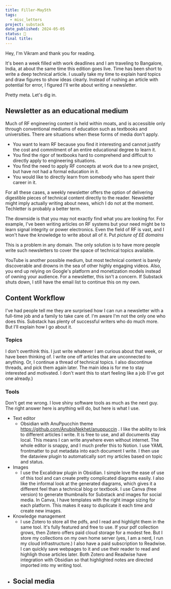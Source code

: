 ```yaml
---
title: Filler-May5th
tags:
  - misc_letters
project: substack
date_published: 2024-05-05
status: 🚧
final title:
---
```

Hey, I'm Vikram and thank you for reading.

It's been a week filled with work deadlines and I am traveling to Bangalore, India, at about the same time this edition goes live. Time has been short to write a deep technical article. I usually take my time to explain hard topics and draw figures to show ideas clearly. Instead of rushing an article with potential for error, I figured I'll write  about writing a newsletter. 

Pretty meta. Let's dig in.
## Newsletter as an educational medium

Much of RF engineering content is held within moats, and is accessible only through conventional mediums of education such as textbooks and universities. There are situations when these forms of media don't apply.
- You want to learn RF because you find it interesting and cannot justify the cost and commitment of an entire educational degree to learn it.
- You find the rigor of textbooks hard to comprehend and difficult to directly apply to engineering situations.
- You find the need to apply RF concepts at work due to a new project, but have not had a formal education in it.
- You would like to directly learn from somebody who has spent their career in it.

For all these cases, a weekly newsletter offers the option of delivering digestible pieces of technical content directly to the reader. Newsletter might imply actually writing about news, which I do not at the moment. Techletter is probably a better term.

The downside is that you may not exactly find what you are looking for. For example, I've been writing articles on RF systems but your need might be to learn signal integrity or power electronics. Even the field of RF is vast, and I won't have the knowledge to write about all of it.
Put *picture of EE domains*

This is a problem in any domain. The only solution is to have more people write such newsletters to cover the space of technical topics available.

YouTube is another possible medium, but most technical content is barely discoverable and drowns in the sea of other highly engaging videos. Also, you end up relying on Google's platform and monetization models instead of owning your audience. For a newsletter, this isn't a concern. If Substack shuts down, I still have the email list to continue this on my own.

## Content Workflow

I've had people tell me they are surprised how I can run a newsletter with a full-time job and a family to take care of. I'm aware I'm not the only one who does this. Substack has plenty of successful writers who do much more. But I'll explain how I go about it. 

### Topics
I don't overthink this. I just write whatever I am curious about that week, or have been thinking of. I write one off articles that are unconnected to anything. Or, I continue a thread of technical topics. I also discontinue threads, and pick them again later. The main idea is for me to stay interested and motivated. I don't want this to start feeling like a job (I've got one already.)

### Tools
Don't get me wrong. I love shiny software tools as much as the next guy. The right answer here is anything will do, but here is what I use.
- Text editor
	- Obsidian with AnuPpucchin theme https://github.com/AnubisNekhet/anuppuccin . I like the ability to link to different articles I write. It is free to use, and all documents stay local. This means I can write anywhere even without internet. The whole editor is snappy, and I much prefer this to Notion. I use YAML frontmatter to put metadata into each document I write. I then use the dataview plugin to automatically sort my articles based on topic and status.
- Images
	- I use the Excalidraw plugin in Obsidian. I simple love the ease of use of this tool and can create pretty complicated diagrams easily. I also like the informal look at the generated diagrams, which gives it a different feel than a technical blog or textbook. I use Canva (free version) to generate thumbnails for Substack and  images for social media. In Canva, I have templates with the right image sizing for each platform. This makes it easy to duplicate it each time and create new images.
- Knowledge management
	- I use Zotero to store all the pdfs, and I read and highlight them in the same tool. It's fully featured and free to use. If your pdf collection grows, then Zotero offers paid cloud storage for a modest fee. But I store my collections on my own home server (yes, I am a nerd, I run my cloud infrastructure.) I also have a paid subscription to Readwise. I can quickly save webpages to it and use their reader to read and highligh those articles later. Both Zotero and Readwise have integration with Obsidian so that highlighted notes are directed imported into my writing tool.
- Social media
	- 
